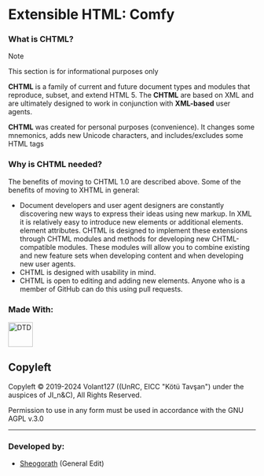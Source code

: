 # Extensible HTML: Comfy
### What is СHTML?

> [!NOTE]
> This section is for informational purposes only

**CHTML** is a family of current and future document types and modules that reproduce, subset, and extend HTML 5. The **CHTML** are based on XML and are ultimately designed to work in conjunction with **XML-based** user agents.

**CHTML** was created for personal purposes (convenience). It changes some mnemonics, adds new Unicode characters, and includes/excludes some HTML tags

### Why is CHTML needed?

The benefits of moving to CHTML 1.0 are described above. Some of the benefits of moving to XHTML in general:

- Document developers and user agent designers are constantly discovering new ways to express their ideas using new markup. In XML it is relatively easy to introduce new elements or additional elements. element attributes. CHTML is designed to implement these extensions through CHTML modules and methods for developing new CHTML-compatible modules. These modules will allow you to combine existing and new feature sets when developing content and when developing new user agents.
- CHTML is designed with usability in mind.
- CHTML is open to editing and adding new elements. Anyone who is a member of GitHub can do this using pull requests.

<!--
## Specification

## References

## Additional Knowledge
-->

<h3 align="left">Made With:</h3>
<p align="left"></p>
<img src="https://github.com/MSIborisyeltsin/comfortablie-dtd/assets/95223648/6ce05b13-3635-42c5-b280-606a0afb974b" title="Document Type Definition" alt="DTD" width="50"/>

## Copyleft

Copyleft &copy; 2019-2024 Volant127 ((UnRC, EICC "Kötü Tavşan") under the auspices of JI_n&C),
All Rights Reserved.

Permission to use in any form must be used in accordance with the GNU AGPL v.3.0

---
### Developed by:
  - [Sheogorath](https://github.com/MSIborisyeltsin/) (General Edit)

